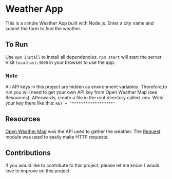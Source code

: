 # Weather App #
This is a simple Weather App built with Node.js. Enter a city name and submit the form to find the weather.

## To Run ##
Use ```npm install``` to install all dependencies. ```npm start``` will start the server. Visit ```localhost:3000``` in your browser to use the app.
### Note ###
All API keys in this project are hidden as environment variables. Therefore,to run you will need to get your own API key from Open Weather Map (see Resources). Afterwards, create a file in the root directory called .env. Write your key there like this: ```KEY = "******************"```

## Resources ##
[Open Weather Map](https://openweathermap.org/) was the API used to gather the weather. The [Request](https://www.npmjs.com/package/request#forms) module was used to easily make HTTP requests. 

## Contributions ##
If you would like to contribute to this project, please let me know. I would love to improve on this project. 
